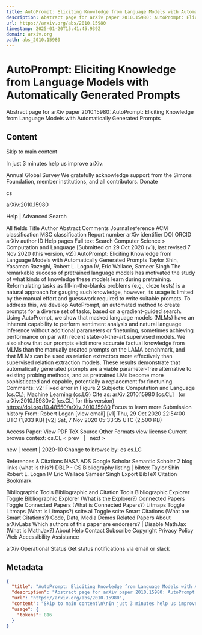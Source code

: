 ```yaml
---
title: AutoPrompt: Eliciting Knowledge from Language Models with Automatically Generated Prompts
description: Abstract page for arXiv paper 2010.15980: AutoPrompt: Eliciting Knowledge from Language Models with Automatically Generated Prompts
url: https://arxiv.org/abs/2010.15980
timestamp: 2025-01-20T15:41:45.939Z
domain: arxiv.org
path: abs_2010.15980
---
```


# AutoPrompt: Eliciting Knowledge from Language Models with Automatically Generated Prompts


Abstract page for arXiv paper 2010.15980: AutoPrompt: Eliciting Knowledge from Language Models with Automatically Generated Prompts


## Content

Skip to main content

In just 3 minutes help us improve arXiv:

Annual Global Survey
We gratefully acknowledge support from the Simons Foundation, member institutions, and all contributors.
Donate
>
cs
>
arXiv:2010.15980

Help | Advanced Search

All fields
Title
Author
Abstract
Comments
Journal reference
ACM classification
MSC classification
Report number
arXiv identifier
DOI
ORCID
arXiv author ID
Help pages
Full text
Search
Computer Science > Computation and Language
[Submitted on 29 Oct 2020 (v1), last revised 7 Nov 2020 (this version, v2)]
AutoPrompt: Eliciting Knowledge from Language Models with Automatically Generated Prompts
Taylor Shin, Yasaman Razeghi, Robert L. Logan IV, Eric Wallace, Sameer Singh
The remarkable success of pretrained language models has motivated the study of what kinds of knowledge these models learn during pretraining. Reformulating tasks as fill-in-the-blanks problems (e.g., cloze tests) is a natural approach for gauging such knowledge, however, its usage is limited by the manual effort and guesswork required to write suitable prompts. To address this, we develop AutoPrompt, an automated method to create prompts for a diverse set of tasks, based on a gradient-guided search. Using AutoPrompt, we show that masked language models (MLMs) have an inherent capability to perform sentiment analysis and natural language inference without additional parameters or finetuning, sometimes achieving performance on par with recent state-of-the-art supervised models. We also show that our prompts elicit more accurate factual knowledge from MLMs than the manually created prompts on the LAMA benchmark, and that MLMs can be used as relation extractors more effectively than supervised relation extraction models. These results demonstrate that automatically generated prompts are a viable parameter-free alternative to existing probing methods, and as pretrained LMs become more sophisticated and capable, potentially a replacement for finetuning.
Comments:	v2: Fixed error in Figure 2
Subjects:	Computation and Language (cs.CL); Machine Learning (cs.LG)
Cite as:	arXiv:2010.15980 [cs.CL]
 	(or arXiv:2010.15980v2 [cs.CL] for this version)
 	
https://doi.org/10.48550/arXiv.2010.15980
Focus to learn more
Submission history
From: Robert Logan [view email]
[v1] Thu, 29 Oct 2020 22:54:00 UTC (1,933 KB)
[v2] Sat, 7 Nov 2020 05:33:35 UTC (2,500 KB)

Access Paper:
View PDF
TeX Source
Other Formats
view license
Current browse context:
cs.CL
< prev   |   next >

new | recent | 2020-10
Change to browse by:
cs
cs.LG

References & Citations
NASA ADS
Google Scholar
Semantic Scholar
2 blog links (what is this?)
DBLP - CS Bibliography
listing | bibtex
Taylor Shin
Robert L. Logan IV
Eric Wallace
Sameer Singh
Export BibTeX Citation
Bookmark
 
Bibliographic Tools
Bibliographic and Citation Tools
Bibliographic Explorer Toggle
Bibliographic Explorer (What is the Explorer?)
Connected Papers Toggle
Connected Papers (What is Connected Papers?)
Litmaps Toggle
Litmaps (What is Litmaps?)
scite.ai Toggle
scite Smart Citations (What are Smart Citations?)
Code, Data, Media
Demos
Related Papers
About arXivLabs
Which authors of this paper are endorsers? | Disable MathJax (What is MathJax?)
About
Help
Contact
Subscribe
Copyright
Privacy Policy
Web Accessibility Assistance

arXiv Operational Status 
Get status notifications via email or slack

## Metadata

```json
{
  "title": "AutoPrompt: Eliciting Knowledge from Language Models with Automatically Generated Prompts",
  "description": "Abstract page for arXiv paper 2010.15980: AutoPrompt: Eliciting Knowledge from Language Models with Automatically Generated Prompts",
  "url": "https://arxiv.org/abs/2010.15980",
  "content": "Skip to main content\n\nIn just 3 minutes help us improve arXiv:\n\nAnnual Global Survey\nWe gratefully acknowledge support from the Simons Foundation, member institutions, and all contributors.\nDonate\n>\ncs\n>\narXiv:2010.15980\n\nHelp | Advanced Search\n\nAll fields\nTitle\nAuthor\nAbstract\nComments\nJournal reference\nACM classification\nMSC classification\nReport number\narXiv identifier\nDOI\nORCID\narXiv author ID\nHelp pages\nFull text\nSearch\nComputer Science > Computation and Language\n[Submitted on 29 Oct 2020 (v1), last revised 7 Nov 2020 (this version, v2)]\nAutoPrompt: Eliciting Knowledge from Language Models with Automatically Generated Prompts\nTaylor Shin, Yasaman Razeghi, Robert L. Logan IV, Eric Wallace, Sameer Singh\nThe remarkable success of pretrained language models has motivated the study of what kinds of knowledge these models learn during pretraining. Reformulating tasks as fill-in-the-blanks problems (e.g., cloze tests) is a natural approach for gauging such knowledge, however, its usage is limited by the manual effort and guesswork required to write suitable prompts. To address this, we develop AutoPrompt, an automated method to create prompts for a diverse set of tasks, based on a gradient-guided search. Using AutoPrompt, we show that masked language models (MLMs) have an inherent capability to perform sentiment analysis and natural language inference without additional parameters or finetuning, sometimes achieving performance on par with recent state-of-the-art supervised models. We also show that our prompts elicit more accurate factual knowledge from MLMs than the manually created prompts on the LAMA benchmark, and that MLMs can be used as relation extractors more effectively than supervised relation extraction models. These results demonstrate that automatically generated prompts are a viable parameter-free alternative to existing probing methods, and as pretrained LMs become more sophisticated and capable, potentially a replacement for finetuning.\nComments:\tv2: Fixed error in Figure 2\nSubjects:\tComputation and Language (cs.CL); Machine Learning (cs.LG)\nCite as:\tarXiv:2010.15980 [cs.CL]\n \t(or arXiv:2010.15980v2 [cs.CL] for this version)\n \t\nhttps://doi.org/10.48550/arXiv.2010.15980\nFocus to learn more\nSubmission history\nFrom: Robert Logan [view email]\n[v1] Thu, 29 Oct 2020 22:54:00 UTC (1,933 KB)\n[v2] Sat, 7 Nov 2020 05:33:35 UTC (2,500 KB)\n\nAccess Paper:\nView PDF\nTeX Source\nOther Formats\nview license\nCurrent browse context:\ncs.CL\n< prev   |   next >\n\nnew | recent | 2020-10\nChange to browse by:\ncs\ncs.LG\n\nReferences & Citations\nNASA ADS\nGoogle Scholar\nSemantic Scholar\n2 blog links (what is this?)\nDBLP - CS Bibliography\nlisting | bibtex\nTaylor Shin\nRobert L. Logan IV\nEric Wallace\nSameer Singh\nExport BibTeX Citation\nBookmark\n \nBibliographic Tools\nBibliographic and Citation Tools\nBibliographic Explorer Toggle\nBibliographic Explorer (What is the Explorer?)\nConnected Papers Toggle\nConnected Papers (What is Connected Papers?)\nLitmaps Toggle\nLitmaps (What is Litmaps?)\nscite.ai Toggle\nscite Smart Citations (What are Smart Citations?)\nCode, Data, Media\nDemos\nRelated Papers\nAbout arXivLabs\nWhich authors of this paper are endorsers? | Disable MathJax (What is MathJax?)\nAbout\nHelp\nContact\nSubscribe\nCopyright\nPrivacy Policy\nWeb Accessibility Assistance\n\narXiv Operational Status \nGet status notifications via email or slack",
  "usage": {
    "tokens": 816
  }
}
```

